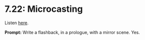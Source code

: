 # 7.22: Microcasting 

Listen [here](http://www.writingexcuses.com/2012/05/27/writing-excuses-7-22-microcasting/). 

**Prompt:** Write a flashback, in a prologue, with a mirror scene. Yes.